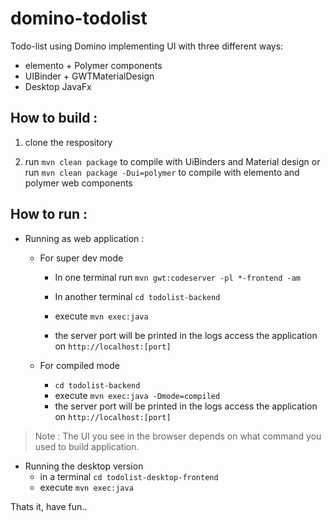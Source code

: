 # domino-todolist
Todo-list using Domino implementing UI with three different ways:

- elemento + Polymer components
- UIBinder + GWTMaterialDesign
- Desktop JavaFx

## How to build :

1. clone the respository

2. run `mvn clean package` to compile with UiBinders and Material design or run `mvn clean package -Dui=polymer` to compile with elemento and polymer web components

## How to run :
- Running as web application :

  - For super dev mode 
  
    - In one terminal run `mvn gwt:codeserver -pl *-frontend -am`
    
    - In another terminal `cd todolist-backend`
    - execute `mvn exec:java`
    - the server port will be printed in the logs access the application on `http://localhost:[port]`

  - For compiled mode 
    - `cd todolist-backend`
    - execute `mvn exec:java -Dmode=compiled`
    - the server port will be printed in the logs access the application on `http://localhost:[port]`

> Note : The UI you see in the browser depends on what command you used to build application.

- Running the desktop version
  - in a terminal `cd todolist-desktop-frontend`
  - execute `mvn exec:java`


Thats it, have fun..
  
